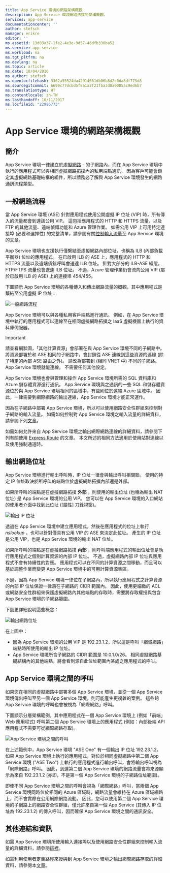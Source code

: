 ```yaml
---
title: App Service 環境的網路架構概觀
description: App Service 環境網路拓撲的架構概觀。
services: app-service
documentationcenter: ''
author: stefsch
manager: erikre
editor: ''
ms.assetid: 13d03a37-1fe2-4e3e-9d57-46dfb330ba52
ms.service: app-service
ms.workload: na
ms.tgt_pltfrm: na
ms.devlang: na
ms.topic: article
ms.date: 10/04/2016
ms.author: stefsch
ms.openlocfilehash: 3362a55524da42914681db06b8d2c0da8df773d8
ms.sourcegitcommit: 6699c77dcbd5f8a1a2f21fba3d0a0005ac9ed6b7
ms.translationtype: HT
ms.contentlocale: zh-TW
ms.lasthandoff: 10/11/2017
ms.locfileid: "22986773"
---
```

# <a name="network-architecture-overview-of-app-service-environments"></a>App Service 環境的網路架構概觀
## <a name="introduction"></a>簡介
App Service 環境一律建立於[虛擬網路][virtualnetwork] - 的子網路內，而在 App Service 環境中執行的應用程式可以與相同虛擬網路拓撲內的私用端點通訊。  因為客戶可能會鎖定其虛擬網路基礎結構的組件，所以請務必了解與 App Service 環境發生的網路通訊流程類型。

## <a name="general-network-flow"></a>一般網路流程
當 App Service 環境 (ASE) 針對應用程式使用公開虛擬 IP 位址 (VIP) 時，所有傳入的流量都會到達該公用 VIP。  這包括應用程式的 HTTP 和 HTTPS 流量，以及 FTP 的其他流量、遠端偵錯功能和 Azure 管理作業。  如需公用 VIP 上可用特定連接埠 (必要和選擇性) 的完整清單，請參閱有關[控制輸入流量][controllinginboundtraffic]至 App Service 環境的文章。 

App Service 環境也支援執行僅繫結至虛擬網路內部位址，也稱為 ILB (內部負載平衡器) 位址的應用程式。  在已啟用 ILB 的 ASE 上，應用程式的 HTTP 和 HTTPS 流量以及遠端偵錯呼叫會送達 ILB 位址。  針對大部分的 ILB-ASE 組態，FTP/FTPS 流量也會送達 ILB 位址。  不過，Azure 管理作業仍會流向公用 VIP (屬於已啟用 ILB 的 ASE) 上的連接埠 454/455。

下圖顯示 App Service 環境的各種傳入和傳出網路流量的概觀，其中應用程式是繫結至公用虛擬 IP 位址：

![一般網路流程][GeneralNetworkFlows]

App Service 環境可以與各種私用客戶端點進行通訊。  例如，在 App Service 環境中執行的應用程式可以連線至在相同虛擬網路拓撲之 IaaS 虛擬機器上執行的資料庫伺服器。

> [!IMPORTANT]
> 請查看網狀圖，「其他計算資源」會部署在與 App Service 環境不同的子網路中。 將資源部署於和 ASE 相同的子網路中，會封鎖從 ASE 連線到這些資源的連線 (除了特定的內部 ASE 路由之外)。 請改為部署到 (相同 VNET 中) 不同的子網路。 App Service 環境就能連線。 不需要任何其他設定。
> 
> 

App Service 環境也會與管理和操作 App Service 環境所需的 SQL 資料庫和 Azure 儲存體資源進行通訊。  App Service 環境與之通訊的一些 SQL 和儲存體資源位於與 App Service 環境相同的區域中，有些則位於遠端 Azure 區域中。  因此，一律需要到網際網路的輸出連線，App Service 環境才能正常運作。 

因為在子網路中部署 App Service 環境，所以可以使用網路安全性群組來控制對子網路的輸入流量。  如需如何控制對 App Service 環境之輸入流量的詳細資料，請參閱下列[文章][controllinginboundtraffic]。

如需如何允許來自 App Service 環境之輸出網際網路連線的詳細資料，請參閱下列有關使用 [Express Route][ExpressRoute] 的文章。  本文所述的相同方法適用於使用站對連線以及使用強制通道時。

## <a name="outbound-network-addresses"></a>輸出網路位址
App Service 環境進行輸出呼叫時，IP 位址一律會與輸出呼叫相關聯。  使用的特定 IP 位址取決於所呼叫的端點位於虛擬網路拓撲內部還是外部。

如果所呼叫的端點是在虛擬網路拓撲 **外部** ，則使用的輸出位址 (也稱為輸出 NAT 位址) 是 App Service 環境的公用 VIP。  您可以在 App Service 環境的入口網站的使用者介面中找到此位址 ([屬性] 刀鋒視窗)。

![輸出 IP 位址][OutboundIPAddress]

透過在 App Service 環境中建立應用程式，然後在應用程式的位址上執行 *nslookup* ，也可以針對僅具有公用 VIP 的 ASE 來決定此位址。 產生的 IP 位址是公用 VIP，也是 App Service 環境的輸出 NAT 位址。

如果所呼叫的端點是在虛擬網路拓撲 **內部** ，則呼叫端應用程式的輸出位址會是執行應用程式之個別計算資源的內部 IP 位址。  不過，虛擬網路內部 IP 位址與應用程式不會有持續性的對應。  應用程式可以在不同的計算資源之間移動，而且可以基於調整作業而變更 App Service 環境中的可用計算資源集區。

不過，因為 App Service 環境一律位在子網路內，所以執行應用程式之計算資源的內部 IP 位址保證一律落在子網路的 CIDR 範圍內。  因此，使用更細緻的 ACL 或網路安全性群組來保護虛擬網路內其他端點的存取時，需要將存取權授與包含 App Service 環境的子網路範圍。

下圖更詳細說明這些概念：

![輸出網路位址][OutboundNetworkAddresses]

在上圖中：

* 因為 App Service 環境的公用 VIP 是 192.23.1.2，所以這是呼叫「網域網路」端點時所使用的輸出 IP 位址。
* App Service 環境所含子網路的 CIDR 範圍是 10.0.1.0/26。  相同虛擬網路基礎結構內的其他端點，將會看到源自此位址範圍內某處之應用程式的呼叫。

## <a name="calls-between-app-service-environments"></a>App Service 環境之間的呼叫
如果您在相同的虛擬網路中部署多個 App Service 環境，並從一個 App Service 環境傳出呼叫至另一個 App Service 環境，則可能產生更複雜的案例。  這些跨 App Service 環境的呼叫也會被視為「網際網路」呼叫。

下圖顯示分層架構範例，其中應用程式在一個 App Service 環境上 (例如「前端」Web 應用程式) 呼叫第二個 App Service 環境上的應用程式 (例如：內部後端 API 應用程式不需要可從網際網路存取)。 

![App Service 環境之間的呼叫][CallsBetweenAppServiceEnvironments] 

在上述範例中，App Service 環境 "ASE One" 有一個輸出 IP 位址 192.23.1.2。  如果 App Service 環境上執行的應用程式，對位於相同虛擬網路中第二個 App Service 環境 ("ASE Two") 上執行的應用程式進行輸出呼叫，會將輸出呼叫視為「網際網路」呼叫。  因此，到達第二個 App Service 環境的網路流量會將來源顯示為來自 192.23.1.2 (亦即，不是第一個 App Service 環境的子網路位址範圍)。

即使不同 App Service 環境之間的呼叫會視為「網際網路」呼叫，當兩個 App Service 環境同時位於相同的 Azure 區域時，網路流量會維持在 Azure 區域網路上，而不會實際在公用網際網路流動。  因此，您可以使用第二個 App Service 環境的子網路上的網路安全性群組，僅允許來自第一個 App Service (其傳入 IP 位址為 192.23.1.2) 的傳入呼叫，因而確保 App Service 環境之間的通訊安全。

## <a name="additional-links-and-information"></a>其他連結和資訊
如需 App Service 環境所使用輸入連接埠以及使用網路安全性群組來控制輸入流量的詳細資料，請參閱[這裡][controllinginboundtraffic]。

如需利用使用者定義路徑來授與到 App Service 環境之輸出網際網路存取的詳細資料，請參閱本[文章][ExpressRoute]。 

<!-- LINKS -->
[virtualnetwork]: http://azure.microsoft.com/services/virtual-network/
[controllinginboundtraffic]:  app-service-app-service-environment-control-inbound-traffic.md
[ExpressRoute]:  app-service-app-service-environment-network-configuration-expressroute.md

<!-- IMAGES -->
[GeneralNetworkFlows]: ./media/app-service-app-service-environment-network-architecture-overview/NetworkOverview-1.png
[OutboundIPAddress]: ./media/app-service-app-service-environment-network-architecture-overview/OutboundIPAddress-1.png
[OutboundNetworkAddresses]: ./media/app-service-app-service-environment-network-architecture-overview/OutboundNetworkAddresses-1.png
[CallsBetweenAppServiceEnvironments]: ./media/app-service-app-service-environment-network-architecture-overview/CallsBetweenEnvironments-1.png

